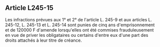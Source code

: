 Article L245-15
----
Les infractions prévues aux 1° et 2° de l'article L. 245-9 et aux articles L.
245-12, L. 245-13 et L. 245-14 sont punies de cinq ans d'emprisonnement et de
120000 F d'amende lorsqu'elles ont été commises frauduleusement en vue de priver
les obligataires ou certains d'entre eux d'une part des droits attachés à leur
titre de créance.
